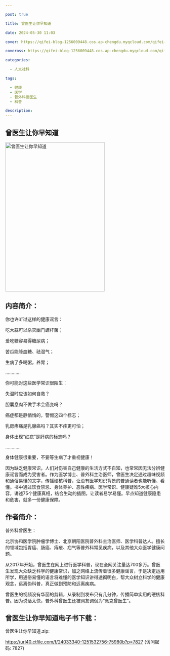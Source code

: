 ```yaml
---

post: true

title: 曾医生让你早知道

date: 2024-05-30 11:03

cover: https://qifei-blog-1256009448.cos.ap-chengdu.myqcloud.com/qifei-blog/s34052080.jpg

coveross: https://qifei-blog-1256009448.cos.ap-chengdu.myqcloud.com/qifei-blog/s34052080.jpg

categories:

  - 人文社科

tags:

  - 健康
  - 医学
  - 普外科曾医生
  - 科普

description:
---
```


## 曾医生让你早知道

<img alt="曾医生让你早知道" class="aligncenter loading" data-was-processed="true" decoding="async" fetchpriority="high" height="471" src="https://qifei-blog-1256009448.cos.ap-chengdu.myqcloud.com/qifei-blog/s34052080.jpg" style="cursor: zoom-in;" width="314"/>

## 内容简介：

你也许听过这样的健康谣言：

吃大蒜可以杀灭幽门螺杆菌；

爱吃糖容易得糖尿病；

苦瓜能降血糖、祛湿气；

生病了多喝粥，养胃；

…………

你可能对这些医学常识很陌生：

失温时应该如何自救？

胆囊息肉不做手术会癌变吗？

癌症都是静悄悄的，警惕这四个标志；

乳房疼痛是乳腺癌吗？其实不疼更可怕；

身体出现“红痣”是肝病的标志吗？

…………

身体健康很重要，不要等生病了才重视健康！

因为缺乏健康常识，人们对伤害自己健康的生活方式不自知，也常常因无法分辨健康谣言而成为受害者。作为医学博士、普外科主治医师，曾医生决定通过趣味视频和通俗易懂的文字，传播硬核科普，让没有医学知识背景的普通读者也能听懂、看懂。书中通过饮食禁忌、身体养护、恶性疾病、医学常识、健康疑难5大核心内容，讲述75个健康真相，结合生动的插图，让读者易学易懂。早点知道健康隐患和危害，就多一份健康保障。

## 作者简介：

普外科曾医生：

北京协和医学院肿瘤学博士、北京朝阳医院普外科主治医师、医学科普达人。擅长的领域包括胃癌、肠癌、痔疮、疝气等普外科常见疾病，以及其他大众医学健康问题。

从2017年开始，曾医生在网上进行医学科普，现在全网关注量达700多万。曾医生发现大众缺乏科学的健康常识，加之网络上流传着很多健康谣言，于是决定运用所学，用通俗易懂的语言将难懂的医学知识讲得透彻明白，帮大众树立科学的健康观念，远离伪科普，真正做到预防和远离疾病。

曾医生的视频没有华丽的剪辑，从录制到发布只有几分钟，传播简单实用的硬核科普。因为说话太快，普外科曾医生还被网友调侃为“派克曾医生”。

## 曾医生让你早知道电子书下载：

曾医生让你早知道.zip: 

https://url40.ctfile.com/f/24033340-1251532756-75980b?p=7827 (访问密码: 7827)
